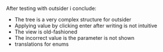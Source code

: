 After testing with outsider i conclude:
 - The tree is a very complex structure for outsider
 - Applying value by clicking enter after writing is not intuitive
 - The view is old-fashioned
 - The incorrect value is the parameter is not shown 
 - translations for enums
